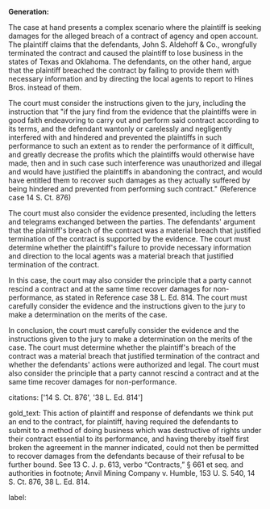 **Generation:**



The case at hand presents a complex scenario where the plaintiff is seeking damages for the alleged breach of a contract of agency and open account. The plaintiff claims that the defendants, John S. Aldehoff & Co., wrongfully terminated the contract and caused the plaintiff to lose business in the states of Texas and Oklahoma. The defendants, on the other hand, argue that the plaintiff breached the contract by failing to provide them with necessary information and by directing the local agents to report to Hines Bros. instead of them.

The court must consider the instructions given to the jury, including the instruction that "if the jury find from the evidence that the plaintiffs were in good faith endeavoring to carry out and perform said contract according to its terms, and the defendant wantonly or carelessly and negligently interfered with and hindered and prevented the plaintiffs in such performance to such an extent as to render the performance of it difficult, and greatly decrease the profits which the plaintiffs would otherwise have made, then and in such case such interference was unauthorized and illegal and would have justified the plaintiffs in abandoning the contract, and would have entitled them to recover such damages as they actually suffered by being hindered and prevented from performing such contract." (Reference case 14 S. Ct. 876)

The court must also consider the evidence presented, including the letters and telegrams exchanged between the parties. The defendants' argument that the plaintiff's breach of the contract was a material breach that justified termination of the contract is supported by the evidence. The court must determine whether the plaintiff's failure to provide necessary information and direction to the local agents was a material breach that justified termination of the contract.

In this case, the court may also consider the principle that a party cannot rescind a contract and at the same time recover damages for non-performance, as stated in Reference case 38 L. Ed. 814. The court must carefully consider the evidence and the instructions given to the jury to make a determination on the merits of the case.

In conclusion, the court must carefully consider the evidence and the instructions given to the jury to make a determination on the merits of the case. The court must determine whether the plaintiff's breach of the contract was a material breach that justified termination of the contract and whether the defendants' actions were authorized and legal. The court must also consider the principle that a party cannot rescind a contract and at the same time recover damages for non-performance.



citations: ['14 S. Ct. 876', '38 L. Ed. 814']

gold_text: This action of plaintiff and response of defendants we think put an end to the contract, for plaintiff, having required the defendants to submit to a method of doing business which was destructive of rights under their contract essential to its performance, and having thereby itself first broken the agreement in the manner indicated, could not then be permitted to recover damages from the defendants because of their refusal to be further bound. See 13 C. J. p. 613, verbo “Contracts,” § 661 et seq. and authorities in footnote; Anvil Mining Company v. Humble, 153 U. S. 540, 14 S. Ct. 876, 38 L. Ed. 814.

label: 
